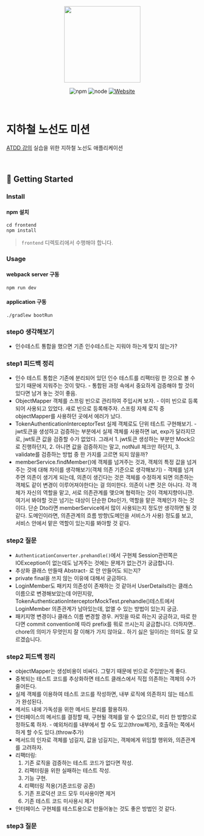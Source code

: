 <p align="center">
    <img width="200px;" src="https://raw.githubusercontent.com/woowacourse/atdd-subway-admin-frontend/master/images/main_logo.png"/>
</p>
<p align="center">
  <img alt="npm" src="https://img.shields.io/badge/npm-6.14.15-blue">
  <img alt="node" src="https://img.shields.io/badge/node-14.18.2-blue">
  <a href="https://edu.nextstep.camp/c/R89PYi5H" alt="nextstep atdd">
    <img alt="Website" src="https://img.shields.io/website?url=https%3A%2F%2Fedu.nextstep.camp%2Fc%2FR89PYi5H">
  </a>
</p>

<br>

# 지하철 노선도 미션
[ATDD 강의](https://edu.nextstep.camp/c/R89PYi5H) 실습을 위한 지하철 노선도 애플리케이션

<br>

## 🚀 Getting Started

### Install
#### npm 설치
```
cd frontend
npm install
```
> `frontend` 디렉토리에서 수행해야 합니다.

### Usage
#### webpack server 구동
```
npm run dev
```
#### application 구동
```
./gradlew bootRun
```

### step0 생각해보기
- 인수테스트 통합을 했으면 기존 인수테스트는 지워야 하는게 맞지 않는가?

### step1 피드백 정리
- 인수 테스트 통합은 기존에 분리되어 있던 인수 테스트를 리팩터링 한 것으로 볼 수 있기 때문에 지워주는 것이 맞다. - 통합된 과정 속에서 중요하게 검증해야 할 것이 있다면 남겨 놓는 것이 좋음.
- ObjectMapper 객체를 스프링 빈으로 관리하여 주입시켜 보자. - 이미 빈으로 등록되어 사용되고 있었다. 새로 빈으로 등록해주자. 스프링 자체 로직 중 objectMapper를 사용하던 곳에서 에러가 났다.
- TokenAuthenticationInterceptorTest 실제 객체로도 단위 테스트 구현해보기. - jwt토큰을 생성하고 검증하는 부분에서 실제 객체를 사용하면 iat, exp가 달라지므로, jwt토큰 값을 검증할 수가 없었다. 그래서 1. jwt토큰 생성하는 부분만 Mock으로 진행하던지, 2. 아니면 값을 검증하지는 말고, notNull 체크만 하던지, 3. validate를 검증하는 방법 중 한 가지를 고르면 되지 않을까?
- memberService.findMember()에 객체를 넘겨주는 것과, 객체의 특정 값을 넘겨주는 것에 대해 차이를 생각해보기(객체 의존 기준으로 생각해보기) - 객체를 넘겨주면 의존이 생기게 되는데, 의존이 생긴다는 것은 객체를 수정하게 되면 의존하는 객체도 같이 변경이 이루어져야한다는 걸 의미한다. 의존이 나쁜 것은 아니다. 각 객체가 자신의 역할을 맡고, 서로 의존관계를 맺으며 협력하는 것이 객체지향이니깐.
  여기서 봐야할 것은 넘기는 대상이 단순한 Dto인가, 역할을 맡은 객체인가 하는 것이다. 단순 Dto라면 memberService에서 많이 사용되는지 정도만 생각하면 될 것 같다. 도메인이라면, 의존관계의 흐름 방향(도메인을 서비스가 사용) 정도를 보고, 서비스 안에서 맡은 역할이 있는지를 봐야할 것 같다.

### step2 질문
- `AuthenticationConverter.prehandle()`에서 구현체 Session관련쪽은 IOException이 없는데도 남겨주는 것에는 문제가 없는건가 궁금합니다.
- 추상화 클래스 만들때 Abstract- 로 안 만들어도 되는지?
- private final을 쓰지 않는 이유에 대해서 궁금하다.
- LoginMember도 패키지 의존성이 존재하는 것 같아서 UserDetails라는 클래스 이름으로 변경해보았는데 어떤지랑, TokenAuthenticationInterceptorMockTest.prehandle()테스트에서 LoginMember 의존관계가 남아있는데, 없앨 수 있는 방법이 있는지 궁금.
- 패키지명 변경이나 클래스 이름 변경할 경우. 커밋을 따로 하는지 궁금하고, 따로 한다면 commit convention에 따라 prefix를 뭐로 쓰시는지 궁금합니다. 더하자면.. chore의 의미가 무엇인지 잘 이해가 가지 않아요.. 하기 싫은 일이라는 의미도 잘 모르겠습니다.

### step2 피드백 정리
- objectMapper는 생성비용이 비싸다. 그렇기 때문에 빈으로 주입받는게 좋다.
- 중복되는 테스트 코드를 추상화하면 테스트 클래스에서 직접 의존하는 객체의 수가 줄어든다.
- 실제 객체를 이용하여 테스트 코드를 작성하면, 내부 로직에 의존하지 않는 테스트가 완성된다.
- 메서드 내에 가독성을 위한 메서드 분리를 활용하자.
- 인터페이스의 메서드를 결정할 때, 구현될 객체를 알 수 없으므로, 미리 한 방향으로 정하도록 하자. - 예외처리를 내부에서 할 수도 있고(throw제거), 호출하는 쪽에서 하게 할 수도 있다.(throw추가)
- 메서드의 인자로 객체를 넘길지, 값을 넘길지는, 객체에게 위임할 행위와, 의존관계를 고려하자.
- 리팩터링:
  1. 기존 로직을 검증하는 테스트 코드가 없다면 작성.
  2. 리팩터링을 위한 실패하는 테스트 작성.
  3. 기능 구현.
  4. 리팩터링 적용(기존코드랑 공존)
  5. 기존 프로덕션 코드 모두 미사용이면 제거
  6. 기존 테스트 코드 미사용시 제거
- 인터페이스 구현체를 테스트용으로 만들어놓는 것도 좋은 방법인 것 같다.

### step3 질문
